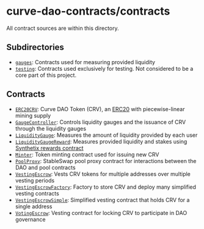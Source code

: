 # curve-dao-contracts/contracts

All contract sources are within this directory.

## Subdirectories

* [`gauges`](gauges): Contracts used for measuring provided liquidity
* [`testing`](testing): Contracts used exclusively for testing. Not considered to be a core part of this project.

## Contracts

* [`ERC20CRV`](ERC20CRV.vy): Curve DAO Token (CRV), an [ERC20](https://eips.ethereum.org/EIPS/eip-20) with piecewise-linear mining supply
* [`GaugeController`](GaugeController.vy): Controls liquidity gauges and the issuance of CRV through the liquidity gauges
* [`LiquidityGauge`](LiquidityGauge.vy): Measures the amount of liquidity provided by each user
* [`LiquidityGaugeReward`](LiquidityGaugeReward.vy): Measures provided liquidity and stakes using [Synthetix rewards contract](https://github.com/Synthetixio/synthetix/blob/master/contracts/StakingRewards.sol)
* [`Minter`](Minter.vy): Token minting contract used for issuing new CRV
* [`PoolProxy`](PoolProxy.vy): StableSwap pool proxy contract for interactions between the DAO and pool contracts
* [`VestingEscrow`](VestingEscrow.vy): Vests CRV tokens for multiple addresses over multiple vesting periods
* [`VestingEscrowFactory`](VestingEscrowFactory.vy): Factory to store CRV and deploy many simplified vesting contracts
* [`VestingEscrowSimple`](VestingEscrowSimple.vy): Simplified vesting contract that holds CRV for a single address
* [`VotingEscrow`](VotingEscrow.vy): Vesting contract for locking CRV to participate in DAO governance
